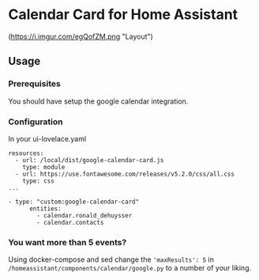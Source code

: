# Calendar Card for Home Assistant
(https://i.imgur.com/egQofZM.png "Layout")

## Usage
### Prerequisites
You should have setup the google calendar integration.

### Configuration
In your ui-lovelace.yaml

```
resources:
  - url: /local/dist/google-calendar-card.js
    type: module
  - url: https://use.fontawesome.com/releases/v5.2.0/css/all.css
    type: css
...

- type: "custom:google-calendar-card"
      entities: 
        - calendar.ronald_dehuysser
        - calendar.contacts
```

### You want more than 5 events?
Using docker-compose and sed change the `'maxResults': 5` in `/homeassistant/components/calendar/google.py` to a number of your liking.